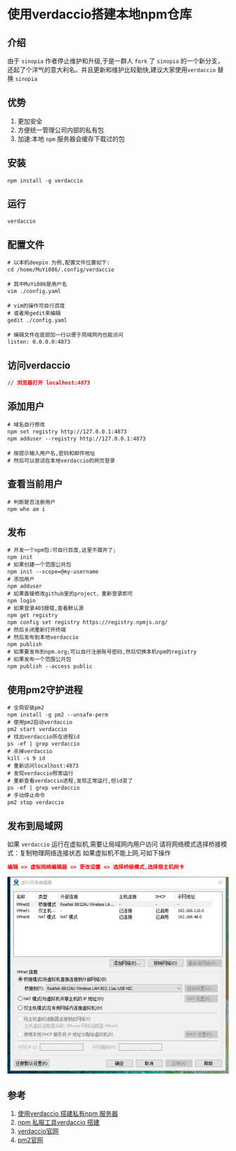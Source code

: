 # 使用verdaccio搭建本地npm仓库


## 介绍
由于 `sinopia` 作者停止维护和升级,于是一群人 `fork` 了 `sinopia` 的一个新分支，还起了个洋气的意大利名。并且更新和维护比较勤快,建议大家使用`verdaccio` 替换 `sinopia`

## 优势
1. 更加安全
1. 方便统一管理公司内部的私有包
1. 加速:本地 `npm` 服务器会缓存下载过的包

## 安装
```SHELL
npm install -g verdaccio
```

## 运行
```SHELL
verdaccio
```

## 配置文件
```SHELL
# 以本机deepin 为例,配置文件位置如下:
cd /home/MuYi086/.config/verdaccio

# 其中MuYi086是用户名
vim ./config.yaml

# vim的操作可自行百度
# 或者用gedit来编辑
gedit ./config.yaml

# 编辑文件在底部加一行以便于局域网内也能访问
listen: 0.0.0.0:4873
```

## 访问verdaccio
```JSON
// 浏览器打开 localhost:4873
```

## 添加用户
```SHELL
# 域名自行修改
npm set registry http://127.0.0.1:4873
npm adduser --registry http://127.0.0.1:4873

# 按提示输入用户名,密码和邮件地址
# 然后可以尝试在本地verdaccio的网页登录
```

## 查看当前用户
```SHELL
# 判断是否注册用户
npm who am i
```

## 发布
```SHELL
# 开发一个npm包:可自行百度,这里不展开了;
npm init
# 如果创建一个范围公共包
npm init --scope=@my-username
# 添加用户
npm adduser
# 如果直接修改github里的project，重新登录即可
npm login
# 如果登录403报错,查看默认源
npm get registry 
npm config set registry https://registry.npmjs.org/
# 然后关闭重新打开终端
# 然后发布到本地verdaccio
npm publish
# 如果要发布到npm.org;可以自行注册账号密码,然后切换本机npm的registry
# 如果发布一个范围公共包
npm publish --access public
```

## 使用pm2守护进程
```SHELL
# 全局安装pm2
npm install -g pm2 --unsafe-perm
# 使用pm2启动verdaccio
pm2 start verdaccio
# 找出verdaccio所在进程id
ps -ef | grep verdaccio
# 杀掉verdaccio
kill -s 9 id
# 重新访问localhost:4873
# 发现verdaccio照常运行
# 重新查看verdaccio进程,发现正常运行,但id变了
ps -ef | grep verdaccio
# 手动停止命令
pm2 stop verdaccio
```

## 发布到局域网
如果 `verdaccio` 运行在虚拟机,需要让局域网内用户访问
请将网络模式选择桥接模式：复制物理网络连接状态
如果虚拟机不能上网,可如下操作
```JSON
编辑 => 虚拟网络编辑器 => 更改设置 => 选择桥接模式,选择宿主机网卡
```

![步骤图](/Images/Back-End/Node/使用verdaccio搭建npm仓库/verdaccio_01.png '步骤图')

## 参考
1. [使用verdaccio 搭建私有npm 服务器](https://blog.csdn.net/qq_29594393/article/details/81587989 '使用verdaccio 搭建私有npm 服务器')
1. [npm 私服工具verdaccio 搭建](https://blog.csdn.net/yyzzhc999/article/details/80097073 'npm 私服工具verdaccio 搭建')
1. [verdaccio官网](https://www.npmjs.com/package/verdaccio 'verdaccio官网')
1. [pm2官网](https://www.npmjs.com/package/pm2 'pm2官网')